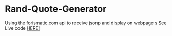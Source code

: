 # Rand-Quote-Generator
Using the forismatic.com api to receive jsonp and display on webpage
s
See Live code [HERE!](https://codepen.io/DarkFM/full/pPMxvq)

